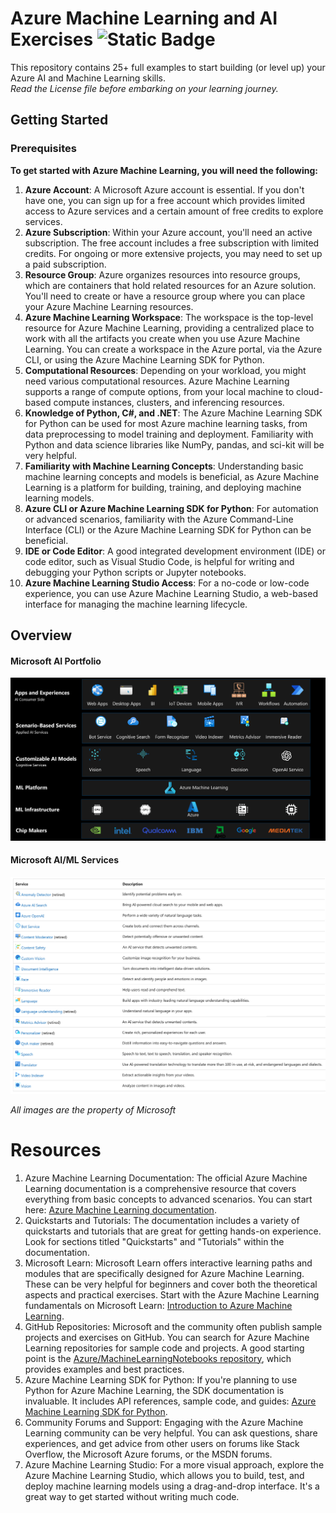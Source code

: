 # Azure Machine Learning and AI Exercises ![Static Badge](https://img.shields.io/badge/Unofficial%20-%20grey)

This repository contains 25+ full examples to start building (or level up) your Azure AI and Machine Learning skills. <br>
*Read the License file before embarking on your learning journey.*
## Getting Started
### Prerequisites
**To get started with Azure Machine Learning, you will need the following:**
 1. **Azure Account**: A Microsoft Azure account is essential. If you don't have one, you can sign up for a free account which provides limited access to Azure services and a certain amount of free credits to explore services.
 2. **Azure Subscription**: Within your Azure account, you'll need an active subscription. The free account includes a free subscription with limited credits. For ongoing or more extensive projects, you may need to set up a paid subscription.
 3. **Resource Group**: Azure organizes resources into resource groups, which are containers that hold related resources for an Azure solution. You'll need to create or have a resource group where you can place your Azure Machine Learning resources.
 4. **Azure Machine Learning Workspace**: The workspace is the top-level resource for Azure Machine Learning, providing a centralized place to work with all the artifacts you create when you use Azure Machine Learning. You can create a workspace in the Azure portal, via the Azure CLI, or using the Azure Machine Learning SDK for Python.
 5. **Computational Resources**: Depending on your workload, you might need various computational resources. Azure Machine Learning supports a range of compute options, from your local machine to cloud-based compute instances, clusters, and inferencing resources.
 6. **Knowledge of Python, C#, and .NET**: The Azure Machine Learning SDK for Python can be used for most Azure machine learning tasks, from data preprocessing to model training and deployment. Familiarity with Python and data science libraries like NumPy, pandas, and sci-kit will be very helpful.
 7. **Familiarity with Machine Learning Concepts**: Understanding basic machine learning concepts and models is beneficial, as Azure Machine Learning is a platform for building, training, and deploying machine learning models.
 8. **Azure CLI or Azure Machine Learning SDK for Python**: For automation or advanced scenarios, familiarity with the Azure Command-Line Interface (CLI) or the Azure Machine Learning SDK for Python can be beneficial.
 9. **IDE or Code Editor**: A good integrated development environment (IDE) or code editor, such as Visual Studio Code, is helpful for writing and debugging your Python scripts or Jupyter notebooks.
 10. **Azure Machine Learning Studio Access**: For a no-code or low-code experience, you can use Azure Machine Learning Studio, a web-based interface for managing the machine learning lifecycle.

## Overview

#### Microsoft AI Portfolio
![Microsoft AI Portfolio Overview](/documentation-images/Microsoft%20AI%20portfolio.png)

#### Microsoft AI/ML Services
![Microsoft AI Portfolio Overview](/documentation-images/MS-Capabilities.jpg)

*All images are the property of Microsoft*

# Resources
 1. Azure Machine Learning Documentation: The official Azure Machine Learning documentation is a comprehensive resource that covers everything from basic concepts to advanced scenarios. You can start here: [Azure Machine Learning documentation](https://learn.microsoft.com/en-us/azure/machine-learning/?view=azureml-api-2).
 2. Quickstarts and Tutorials: The documentation includes a variety of quickstarts and tutorials that are great for getting hands-on experience. Look for sections titled "Quickstarts" and "Tutorials" within the documentation.
 3. Microsoft Learn: Microsoft Learn offers interactive learning paths and modules that are specifically designed for Azure Machine Learning. These can be very helpful for beginners and cover both the theoretical aspects and practical exercises. Start with the Azure Machine Learning fundamentals on Microsoft Learn: [Introduction to Azure Machine Learning](https://learn.microsoft.com/en-us/training/paths/get-started-with-artificial-intelligence-on-azure/).
 4. GitHub Repositories: Microsoft and the community often publish sample projects and exercises on GitHub. You can search for Azure Machine Learning repositories for sample code and projects. A good starting point is the [Azure/MachineLearningNotebooks repository](https://github.com/Azure/MachineLearningNotebooks), which provides examples and best practices.
 5. Azure Machine Learning SDK for Python: If you're planning to use Python for Azure Machine Learning, the SDK documentation is invaluable. It includes API references, sample code, and guides: [Azure Machine Learning SDK for Python](https://learn.microsoft.com/en-us/python/api/overview/azure/ml/?view=azure-ml-py).
 6. Community Forums and Support: Engaging with the Azure Machine Learning community can be very helpful. You can ask questions, share experiences, and get advice from other users on forums like Stack Overflow, the Microsoft Azure forums, or the MSDN forums.
 7. Azure Machine Learning Studio: For a more visual approach, explore the Azure Machine Learning Studio, which allows you to build, test, and deploy machine learning models using a drag-and-drop interface. It's a great way to get started without writing much code.
